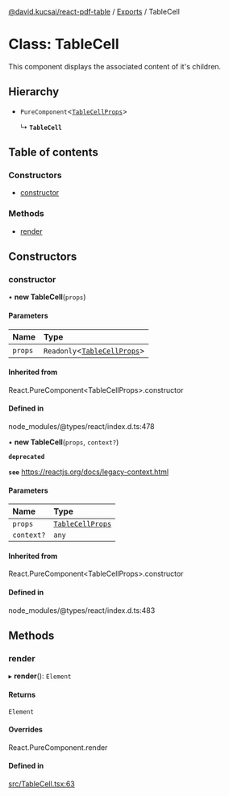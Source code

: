 [@david.kucsai/react-pdf-table](../README.md) / [Exports](../modules.md) / TableCell

# Class: TableCell

This component displays the associated content of it's children.

## Hierarchy

- `PureComponent`<[`TableCellProps`](../interfaces/TableCellProps.md)\>

  ↳ **`TableCell`**

## Table of contents

### Constructors

- [constructor](TableCell.md#constructor)

### Methods

- [render](TableCell.md#render)

## Constructors

### constructor

• **new TableCell**(`props`)

#### Parameters

| Name | Type |
| :------ | :------ |
| `props` | `Readonly`<[`TableCellProps`](../interfaces/TableCellProps.md)\> |

#### Inherited from

React.PureComponent<TableCellProps\>.constructor

#### Defined in

node_modules/@types/react/index.d.ts:478

• **new TableCell**(`props`, `context?`)

**`deprecated`**

**`see`** https://reactjs.org/docs/legacy-context.html

#### Parameters

| Name | Type |
| :------ | :------ |
| `props` | [`TableCellProps`](../interfaces/TableCellProps.md) |
| `context?` | `any` |

#### Inherited from

React.PureComponent<TableCellProps\>.constructor

#### Defined in

node_modules/@types/react/index.d.ts:483

## Methods

### render

▸ **render**(): `Element`

#### Returns

`Element`

#### Overrides

React.PureComponent.render

#### Defined in

[src/TableCell.tsx:63](https://github.com/dmk99/react-pdf-table/blob/bebcafb/src/TableCell.tsx#L63)
